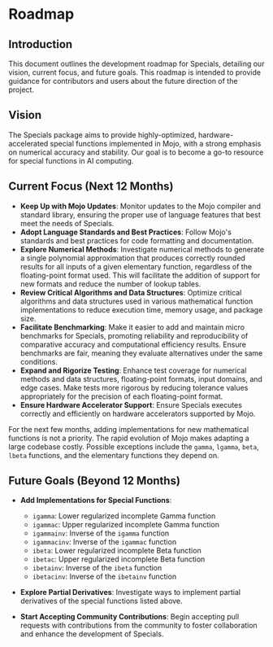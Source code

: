 # Roadmap

## Introduction

This document outlines the development roadmap for Specials, detailing our vision, current focus, and future goals. This roadmap is intended to provide guidance for contributors and users about the future direction of the project.

## Vision

The Specials package aims to provide highly-optimized, hardware-accelerated special functions implemented in Mojo, with a strong emphasis on numerical accuracy and stability. Our goal is to become a go-to resource for special functions in AI computing.

## Current Focus (Next 12 Months)

- **Keep Up with Mojo Updates**: Monitor updates to the Mojo compiler and standard library, ensuring the proper use of language features that best meet the needs of Specials.
- **Adopt Language Standards and Best Practices**: Follow Mojo's standards and best practices for code formatting and documentation.
- **Explore Numerical Methods**: Investigate numerical methods to generate a single polynomial approximation that produces correctly rounded results for all inputs of a given elementary function, regardless of the floating-point format used. This will facilitate the addition of support for new formats and reduce the number of lookup tables.
- **Review Critical Algorithms and Data Structures**: Optimize critical algorithms and data structures used in various mathematical function implementations to reduce execution time, memory usage, and package size.
- **Facilitate Benchmarking**: Make it easier to add and maintain micro benchmarks for Specials, promoting reliability and reproducibility of comparative accuracy and computational efficiency results. Ensure benchmarks are fair, meaning they evaluate alternatives under the same conditions.
- **Expand and Rigorize Testing**: Enhance test coverage for numerical methods and data structures, floating-point formats, input domains, and edge cases. Make tests more rigorous by reducing tolerance values appropriately for the precision of each floating-point format.
- **Ensure Hardware Accelerator Support**: Ensure Specials executes correctly and efficiently on hardware accelerators supported by Mojo.

For the next few months, adding implementations for new mathematical functions is not a priority. The rapid evolution of Mojo makes adapting a large codebase costly. Possible exceptions include the `gamma`, `lgamma`, `beta`, `lbeta` functions, and the elementary functions they depend on.

## Future Goals (Beyond 12 Months)

- **Add Implementations for Special Functions**:
  - `igamma`: Lower regularized incomplete Gamma function
  - `igammac`: Upper regularized incomplete Gamma function
  - `igammainv`: Inverse of the `igamma` function
  - `igammacinv`: Inverse of the `igammac` function
  - `ibeta`: Lower regularized incomplete Beta function
  - `ibetac`: Upper regularized incomplete Beta function
  - `ibetainv`: Inverse of the `ibeta` function
  - `ibetacinv`: Inverse of the `ibetainv` function

- **Explore Partial Derivatives**: Investigate ways to implement partial derivatives of the special functions listed above.

- **Start Accepting Community Contributions**: Begin accepting pull requests with contributions from the community to foster collaboration and enhance the development of Specials.
